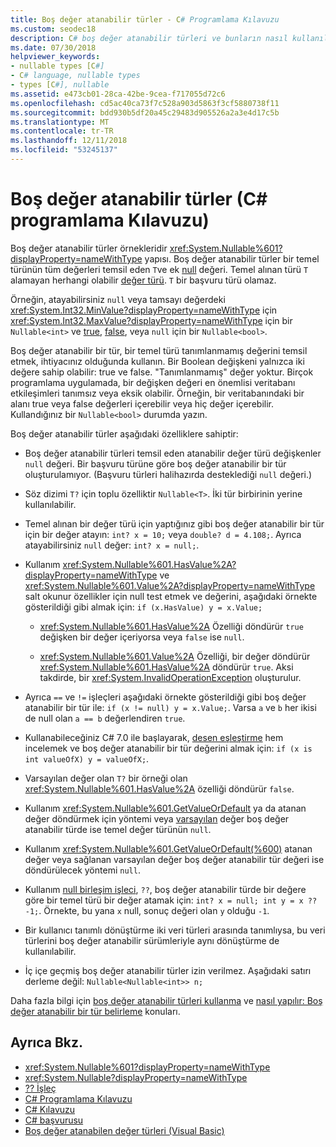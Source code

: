 ```yaml
---
title: Boş değer atanabilir türler - C# Programlama Kılavuzu
ms.custom: seodec18
description: C# boş değer atanabilir türleri ve bunların nasıl kullanıldığı hakkında bilgi edinin
ms.date: 07/30/2018
helpviewer_keywords:
- nullable types [C#]
- C# language, nullable types
- types [C#], nullable
ms.assetid: e473cb01-28ca-42be-9cea-f717055d72c6
ms.openlocfilehash: cd5ac40ca73f7c528a903d5863f3cf5880738f11
ms.sourcegitcommit: bdd930b5df20a45c29483d905526a2a3e4d17c5b
ms.translationtype: MT
ms.contentlocale: tr-TR
ms.lasthandoff: 12/11/2018
ms.locfileid: "53245137"
---
```

# <a name="nullable-types-c-programming-guide"></a>Boş değer atanabilir türler (C# programlama Kılavuzu)

Boş değer atanabilir türler örnekleridir <xref:System.Nullable%601?displayProperty=nameWithType> yapısı. Boş değer atanabilir türler bir temel türünün tüm değerleri temsil eden `T`ve ek [null](../../language-reference/keywords/null.md) değeri. Temel alınan türü `T` alamayan herhangi olabilir [değer türü](../../language-reference/keywords/value-types.md). `T` bir başvuru türü olamaz.

Örneğin, atayabilirsiniz `null` veya tamsayı değerdeki <xref:System.Int32.MinValue?displayProperty=nameWithType> için <xref:System.Int32.MaxValue?displayProperty=nameWithType> için bir `Nullable<int>` ve [true](../../language-reference/keywords/true-literal.md), [false](../../language-reference/keywords/false-literal.md), veya `null` için bir `Nullable<bool>`.

Boş değer atanabilir bir tür, bir temel türü tanımlanmamış değerini temsil etmek, ihtiyacınız olduğunda kullanın. Bir Boolean değişkeni yalnızca iki değere sahip olabilir: true ve false. "Tanımlanmamış" değer yoktur. Birçok programlama uygulamada, bir değişken değeri en önemlisi veritabanı etkileşimleri tanımsız veya eksik olabilir. Örneğin, bir veritabanındaki bir alanı true veya false değerleri içerebilir veya hiç değer içerebilir. Kullandığınız bir `Nullable<bool>` durumda yazın.

Boş değer atanabilir türler aşağıdaki özelliklere sahiptir:
  
- Boş değer atanabilir türleri temsil eden atanabilir değer türü değişkenler `null` değeri. Bir başvuru türüne göre boş değer atanabilir bir tür oluşturulamıyor. (Başvuru türleri halihazırda desteklediği `null` değeri.)  
  
- Söz dizimi `T?` için toplu özelliktir `Nullable<T>`. İki tür birbirinin yerine kullanılabilir.  
  
- Temel alınan bir değer türü için yaptığınız gibi boş değer atanabilir bir tür için bir değer atayın: `int? x = 10;` veya `double? d = 4.108;`. Ayrıca atayabilirsiniz `null` değer: `int? x = null;`.  
  
- Kullanım <xref:System.Nullable%601.HasValue%2A?displayProperty=nameWithType> ve <xref:System.Nullable%601.Value%2A?displayProperty=nameWithType> salt okunur özellikler için null test etmek ve değerini, aşağıdaki örnekte gösterildiği gibi almak için: `if (x.HasValue) y = x.Value;`  
  
  - <xref:System.Nullable%601.HasValue%2A> Özelliği döndürür `true` değişken bir değer içeriyorsa veya `false` ise `null`.
  
  - <xref:System.Nullable%601.Value%2A> Özelliği, bir değer döndürür <xref:System.Nullable%601.HasValue%2A> döndürür `true`. Aksi takdirde, bir <xref:System.InvalidOperationException> oluşturulur.  
  
- Ayrıca `==` ve `!=` işleçleri aşağıdaki örnekte gösterildiği gibi boş değer atanabilir bir tür ile: `if (x != null) y = x.Value;`. Varsa `a` ve `b` her ikisi de null olan `a == b` değerlendiren `true`.  

- Kullanabileceğiniz C# 7.0 ile başlayarak, [desen eşleştirme](../../pattern-matching.md#the-is-type-pattern-expression) hem incelemek ve boş değer atanabilir bir tür değerini almak için: `if (x is int valueOfX) y = valueOfX;`.
  
- Varsayılan değer olan `T?` bir örneği olan <xref:System.Nullable%601.HasValue%2A> özelliği döndürür `false`.  

- Kullanım <xref:System.Nullable%601.GetValueOrDefault> ya da atanan değer döndürmek için yöntemi veya [varsayılan](../../language-reference/keywords/default-values-table.md) değer boş değer atanabilir türde ise temel değer türünün `null`.  

- Kullanım <xref:System.Nullable%601.GetValueOrDefault(%600)> atanan değer veya sağlanan varsayılan değer boş değer atanabilir tür değeri ise döndürülecek yöntemi `null`.
  
- Kullanım [null birleşim işleci](../../language-reference/operators/null-coalescing-operator.md), `??`, boş değer atanabilir türde bir değere göre bir temel türü bir değer atamak için: `int? x = null; int y = x ?? -1;`. Örnekte, bu yana `x` null, sonuç değeri olan `y` olduğu `-1`.

- Bir kullanıcı tanımlı dönüştürme iki veri türleri arasında tanımlıysa, bu veri türlerini boş değer atanabilir sürümleriyle aynı dönüştürme de kullanılabilir.
  
- İç içe geçmiş boş değer atanabilir türler izin verilmez. Aşağıdaki satırı derleme değil: `Nullable<Nullable<int>> n;`  

Daha fazla bilgi için [boş değer atanabilir türleri kullanma](using-nullable-types.md) ve [nasıl yapılır: Boş değer atanabilir bir tür belirleme](how-to-identify-a-nullable-type.md) konuları.
  
## <a name="see-also"></a>Ayrıca Bkz.

- <xref:System.Nullable%601?displayProperty=nameWithType>  
- <xref:System.Nullable?displayProperty=nameWithType>  
- [?? İşleç](../../language-reference/operators/null-coalescing-operator.md)  
- [C# Programlama Kılavuzu](../index.md)  
- [C# Kılavuzu](../../index.md)  
- [C# başvurusu](../../language-reference/index.md)  
- [Boş değer atanabilen değer türleri (Visual Basic)](../../../visual-basic/programming-guide/language-features/data-types/nullable-value-types.md)  
